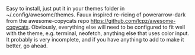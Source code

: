 Easy to install, just put it in your themes folder in ~/.config/awesome/themes.
Fauux inspired re-ricing of powerarrow-dark from the awesome-copycats repo <https://github.com/lcpz/awesome-copycats>.
Obviously, everything else will need to be configured to fit well with the theme, e.g. terminal, neofetch, anything else that uses color input.
It probably is very incomplete, and if you have anything to add to make it better, go ahead.
